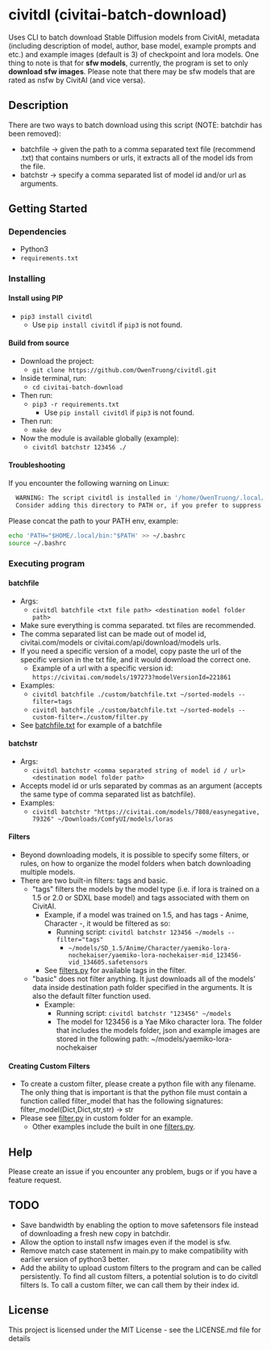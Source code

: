 # civitdl (civitai-batch-download)

Uses CLI to batch download Stable Diffusion models from CivitAI, metadata (including description of model, author, base model, example prompts and etc.) and example images (default is 3) of checkpoint and lora models. One thing to note is that for **sfw models**, currently, the program is set to only **download sfw images**. Please note that there may be sfw models that are rated as nsfw by CivitAI (and vice versa).

## Description

There are two ways to batch download using this script (NOTE: batchdir has been removed):
- batchfile -> given the path to a comma separated text file (recommend .txt) that contains numbers or urls, it extracts all of the model ids from the file.
- batchstr -> specify a comma separated list of model id and/or url as arguments.

## Getting Started

### Dependencies
* Python3
* `requirements.txt`


### Installing

#### Install using PIP
* `pip3 install civitdl`
  * Use `pip install civitdl` if `pip3` is not found.

#### Build from source
* Download the project:
    * `git clone https://github.com/OwenTruong/civitdl.git`
* Inside terminal, run:
    * `cd civitai-batch-download`
* Then run:
    * `pip3 -r requirements.txt`
        * Use `pip install civitdl` if `pip3` is not found.
* Then run:
    * `make dev`
* Now the module is available globally (example):
    * `civitdl batchstr 123456 ./`

#### Troubleshooting

If you encounter the following warning on Linux:
```bash
  WARNING: The script civitdl is installed in '/home/OwenTruong/.local/bin' which is not on PATH.
  Consider adding this directory to PATH or, if you prefer to suppress this warning, use --no-warn-script-location.
```
Please concat the path to your PATH env, example:
```bash
echo 'PATH="$HOME/.local/bin:"$PATH' >> ~/.bashrc
source ~/.bashrc
```


### Executing program

#### batchfile 
* Args: 
    * `civitdl batchfile <txt file path> <destination model folder path>`
* Make sure everything is comma separated. txt files are recommended. 
* The comma separated list can be made out of model id, civitai.com/models or civitai.com/api/download/models urls. 
* If you need a specific version of a model, copy paste the url of the specific version in the txt file, and it would download the correct one.
  * Example of a url with a specific version id: `https://civitai.com/models/197273?modelVersionId=221861`
* Examples:
    * `civitdl batchfile ./custom/batchfile.txt ~/sorted-models --filter=tags`
    * `civitdl batchfile ./custom/batchfile.txt ~/sorted-models --custom-filter=./custom/filter.py`
* See [batchfile.txt](./custom/batchfile.txt) for example of a batchfile


#### batchstr
* Args: 
    * `civitdl batchstr <comma separated string of model id / url> <destination model folder path>`
* Accepts model id or urls separated by commas as an argument (accepts the same type of comma separated list as batchfile).
* Examples:
    * `civitdl batchstr "https://civitai.com/models/7808/easynegative, 79326" ~/Downloads/ComfyUI/models/loras`

#### Filters
* Beyond downloading models, it is possible to specify some filters, or rules, on how to organize the model folders when batch downloading multiple models.
* There are two built-in filters: tags and basic.
    * "tags" filters the models by the model type (i.e. if lora is trained on a 1.5 or 2.0 or SDXL base model) and tags associated with them on CivitAI. 
        * Example, if a model was trained on 1.5, and has tags - Anime, Character -, it would be filtered as so: 
          * Running script: `civitdl batchstr 123456 ~/models --filter="tags"`
            * `~/models/SD_1.5/Anime/Character/yaemiko-lora-nochekaiser/yaemiko-lora-nochekaiser-mid_123456-vid_134605.safetensors`
        * See [filters.py](./src/civitai_batch_download/filters.py?plain=1#L13) for available tags in the filter.
    * "basic" does not filter anything. It just downloads all of the models' data inside destination path folder specified in the arguments. It is also the default filter function used.
        * Example: 
            * Running script: `civitdl batchstr "123456" ~/models`
            * The model for 123456 is a Yae Miko character lora. The folder that includes the models folder, json and example images are stored in the following path: ~/models/yaemiko-lora-nochekaiser

#### Creating Custom Filters
* To create a custom filter, please create a python file with any filename. The only thing that is important is that the python file must contain a function called filter_model that has the following signatures: filter_model(Dict,Dict,str,str) -> str
* Please see [filter.py](./custom/filter.py) in custom folder for an example.
  * Other examples include the built in one [filters.py](./src/civitai_batch_download/filters.py).



## Help

Please create an issue if you encounter any problem, bugs or if you have a feature request.

## TODO
* Save bandwidth by enabling the option to move safetensors file instead of downloading a fresh new copy in batchdir.
* Allow the option to install nsfw images even if the model is sfw.
* Remove match case statement in main.py to make compatibility with earlier version of python3 better. 
* Add the ability to upload custom filters to the program and can be called persistently. To find all custom filters, a potential solution is to do civitdl filters ls. To call a custom filter, we can call them by their index id.

## License

This project is licensed under the MIT License - see the LICENSE.md file for details
